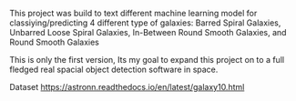 This project was build to text different machine learning model for classiying/predicting 4 different type of galaxies:  Barred Spiral Galaxies, Unbarred Loose Spiral Galaxies, In-Between Round Smooth Galaxies, and Round Smooth Galaxies

This is only the first version, Its my goal to expand this project on to a full fledged real spacial object detection software in space.


Dataset https://astronn.readthedocs.io/en/latest/galaxy10.html
